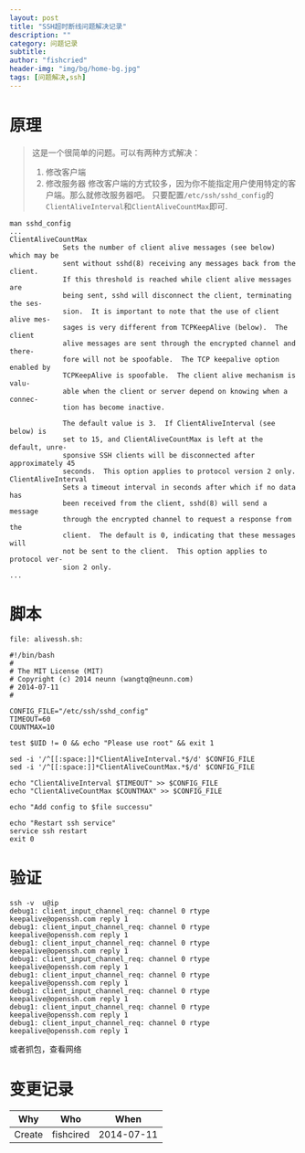 ```yaml
---
layout: post
title: "SSH超时断线问题解决记录"
description: ""
category: 问题记录
subtitle:
author: "fishcried"
header-img: "img/bg/home-bg.jpg"
tags: [问题解决,ssh]
---
```


# 原理
> 这是一个很简单的问题。可以有两种方式解决：
> 1. 修改客户端
> 2. 修改服务器
> 修改客户端的方式较多，因为你不能指定用户使用特定的客户端。那么就修改服务器吧。
> 只要配置`/etc/ssh/sshd_config`的`ClientAliveInterval`和`ClientAliveCountMax`即可.

```
man sshd_config
...
ClientAliveCountMax
             Sets the number of client alive messages (see below) which may be
             sent without sshd(8) receiving any messages back from the client.
             If this threshold is reached while client alive messages are
             being sent, sshd will disconnect the client, terminating the ses‐
             sion.  It is important to note that the use of client alive mes‐
             sages is very different from TCPKeepAlive (below).  The client
             alive messages are sent through the encrypted channel and there‐
             fore will not be spoofable.  The TCP keepalive option enabled by
             TCPKeepAlive is spoofable.  The client alive mechanism is valu‐
             able when the client or server depend on knowing when a connec‐
             tion has become inactive.

             The default value is 3.  If ClientAliveInterval (see below) is
             set to 15, and ClientAliveCountMax is left at the default, unre‐
             sponsive SSH clients will be disconnected after approximately 45
             seconds.  This option applies to protocol version 2 only.
ClientAliveInterval
             Sets a timeout interval in seconds after which if no data has
             been received from the client, sshd(8) will send a message
             through the encrypted channel to request a response from the
             client.  The default is 0, indicating that these messages will
             not be sent to the client.  This option applies to protocol ver‐
             sion 2 only.
...
```

# 脚本

`file: alivessh.sh:`
	
	#!/bin/bash
	#
	# The MIT License (MIT)
	# Copyright (c) 2014 neunn (wangtq@neunn.com)
	# 2014-07-11 
	#
	
	CONFIG_FILE="/etc/ssh/sshd_config"
	TIMEOUT=60
	COUNTMAX=10
	
	test $UID != 0 && echo "Please use root" && exit 1
	
	sed -i '/^[[:space:]]*ClientAliveInterval.*$/d' $CONFIG_FILE
	sed -i '/^[[:space:]]*ClientAliveCountMax.*$/d' $CONFIG_FILE
	
	echo "ClientAliveInterval $TIMEOUT" >> $CONFIG_FILE
	echo "ClientAliveCountMax $COUNTMAX" >> $CONFIG_FILE
	
	echo "Add config to $file successu"
	
	echo "Restart ssh service"
	service ssh restart
	exit 0

# 验证
```
ssh -v  u@ip
debug1: client_input_channel_req: channel 0 rtype keepalive@openssh.com reply 1
debug1: client_input_channel_req: channel 0 rtype keepalive@openssh.com reply 1
debug1: client_input_channel_req: channel 0 rtype keepalive@openssh.com reply 1
debug1: client_input_channel_req: channel 0 rtype keepalive@openssh.com reply 1
debug1: client_input_channel_req: channel 0 rtype keepalive@openssh.com reply 1
debug1: client_input_channel_req: channel 0 rtype keepalive@openssh.com reply 1
debug1: client_input_channel_req: channel 0 rtype keepalive@openssh.com reply 1
debug1: client_input_channel_req: channel 0 rtype keepalive@openssh.com reply 1
```
或者抓包，查看网络

# 变更记录

|Why | Who | When |
|----|-----|------|
|Create|fishcired|2014-07-11 |

